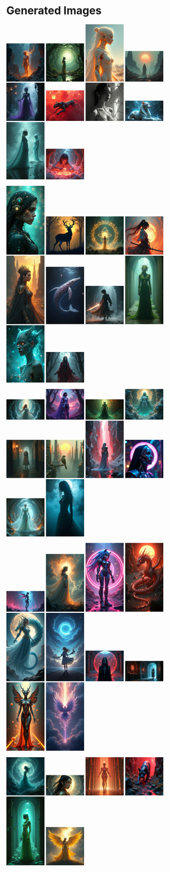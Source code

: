 # Generated Images



<img src="2025_06_28_01.png" width="100"/> <img src="2025_06_28_02.png" width="100"/> <img src="2025_06_28_03.png" width="100"/> <img src="2025_06_28_04.png" width="100"/> <img src="2025_06_28_05.png" width="100"/> <img src="2025_06_28_06.png" width="100"/> <img src="2025_06_28_07.png" width="100"/> <img src="2025_06_28_08.png" width="100"/> <img src="2025_06_28_09.png" width="100"/> <img src="2025_06_28_10.png" width="100"/>

<img src="2025_06_28_11.png" width="100"/> <img src="2025_06_28_12.png" width="100"/> <img src="2025_06_28_13.png" width="100"/> <img src="2025_06_28_14.png" width="100"/> <img src="2025_06_28_15.png" width="100"/> <img src="2025_06_28_16.png" width="100"/> <img src="2025_06_28_17.png" width="100"/> <img src="2025_06_28_18.png" width="100"/> <img src="2025_06_28_19.png" width="100"/> <img src="2025_06_28_20.png" width="100"/>

<img src="2025_06_28_21.png" width="100"/> <img src="2025_06_28_22.png" width="100"/> <img src="2025_06_28_23.png" width="100"/> <img src="2025_06_28_24.png" width="100"/> <img src="2025_06_28_25.png" width="100"/> <img src="2025_06_28_26.png" width="100"/> <img src="2025_06_28_27.png" width="100"/> <img src="2025_06_28_28.png" width="100"/> <img src="2025_06_28_29.png" width="100"/> <img src="2025_06_28_30.png" width="100"/>

<img src="2025_06_28_31.png" width="100"/> <img src="2025_06_28_32.png" width="100"/> <img src="2025_06_28_33.png" width="100"/> <img src="2025_06_28_34.png" width="100"/> <img src="2025_06_28_35.png" width="100"/> <img src="2025_06_28_36.png" width="100"/> <img src="2025_06_28_37.png" width="100"/> <img src="2025_06_28_38.png" width="100"/> <img src="2025_06_28_39.png" width="100"/> <img src="2025_06_28_40.png" width="100"/>

<img src="2025_06_28_41.png" width="100"/> <img src="2025_06_28_42.png" width="100"/> <img src="2025_06_28_43.png" width="100"/> <img src="2025_06_28_44.png" width="100"/> <img src="2025_06_28_45.png" width="100"/> <img src="2025_06_28_46.png" width="100"/>